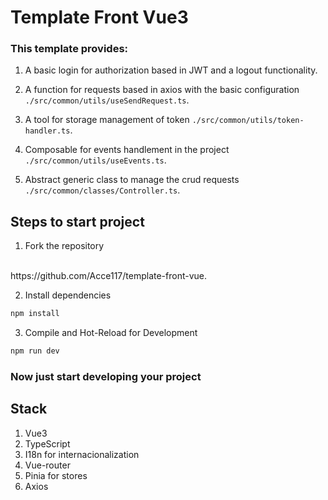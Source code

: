 # Template Front Vue3

### This template provides:

1. A basic login for authorization based in JWT and a logout functionality.

2. A function for requests based in axios with the basic configuration ```./src/common/utils/useSendRequest.ts```.

3. A tool for storage management of token ```./src/common/utils/token-handler.ts```.

4. Composable for events handlement in the project ```./src/common/utils/useEvents.ts```.

5. Abstract generic class to manage the crud requests ```./src/common/classes/Controller.ts```.

## Steps to start project
1. Fork the repository 
<br>
https://github.com/Acce117/template-front-vue.

2. Install dependencies
```sh
npm install
```

3. Compile and Hot-Reload for Development

```sh
npm run dev
```
### Now just start developing your project

## Stack
1. Vue3
2. TypeScript
3. I18n for internacionalization
3. Vue-router
4. Pinia for stores
5. Axios